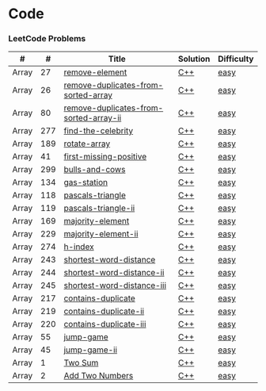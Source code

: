 Code
========

### LeetCode Problems

|#         | # | Title | Solution | Difficulty |
|----------|---| ----- | -------- | ---------- |
|Array     |27|[remove-element](https://leetcode.com/problems/remove-element/)|[C++](array/remove_element.cpp) |[easy](./array/remove_element_README.md)|
|Array     |26|[remove-duplicates-from-sorted-array](https://leetcode.com/problems/remove-duplicates-from-sorted-array/)|[C++](array/Remove%20Duplicates%20from%20Sorted%20Array.cpp) |[easy](./array/remove_element_README.md)|
|Array     |80|[remove-duplicates-from-sorted-array-ii](https://leetcode.com/problems/remove-duplicates-from-sorted-array-ii/)|[C++](array/Remove_element_II.cpp) |[easy](./array/remove_element_README.md)|
|Array     |277|[find-the-celebrity](https://leetcode.com/problems/find-the-celebrity/)|[C++](array/Find_the_celebrity.cpp) |[easy](./array/remove_element_README.md)|
|Array     |189|[rotate-array](https://leetcode.com/problems/rotate-array/)|[C++](array/Rotate%20Array.cpp) |[easy](./array/remove_element_README.md)|
|Array     |41|[first-missing-positive](https://leetcode.com/problems/first-missing-positive/)|[C++](array/First-Missing-Positive.cpp) |[easy](./array/remove_element_README.md)|
|Array     |299|[bulls-and-cows](https://leetcode.com/problems/bulls-and-cows/)|[C++](array/Bulls-And-Cows.cpp) |[easy](./array/remove_element_README.md)|
|Array     |134|[gas-station](https://leetcode.com/problems/gas-station/)|[C++](greedy/Gas%20Station.cpp) |[easy](./array/remove_element_README.md)|
|Array     |118|[pascals-triangle](https://leetcode.com/problems/pascals-triangle/)|[C++](array/Pascal's%20Triangle.cpp) |[easy](./array/remove_element_README.md)|
|Array     |119|[pascals-triangle-ii](https://leetcode.com/problems/pascals-triangle-ii/)|[C++](array/Pascal's%20Triangle%20II.cpp) |[easy](./array/remove_element_README.md)|
|Array     |169|[majority-element](https://leetcode.com/problems/majority-element/)|[C++](array/Majority-Element.cpp) |[easy](./array/remove_element_README.md)|
|Array     |229|[majority-element-ii](https://leetcode.com/problems/majority-element-ii/)|[C++](array/Majority-Element-ii.cpp) |[easy](./array/remove_element_README.md)|
|Array     |274|[h-index](https://leetcode.com/problems/h-index/)|[C++](sort/H-Index.cpp) |[easy](./array/remove_element_README.md)|
|Array     |243|[shortest-word-distance](https://leetcode.com/problems/shortest-word-distance/)|[C++](./array/Shortest-Word-Distance.cpp) |[easy](./array/remove_element_README.md)|
|Array     |244|[shortest-word-distance-ii](https://leetcode.com/problems/shortest-word-distance-ii/)|[C++](./array/Shortest-Word-Distance-ii.cpp) |[easy](./array/remove_element_README.md)|
|Array     |245|[shortest-word-distance-iii](https://leetcode.com/problems/shortest-word-distance-iii/)|[C++](./array/Shortest-Word-Distance-iii.cpp) |[easy](./array/remove_element_README.md)|
|Array     |217|[contains-duplicate](https://leetcode.com/problems/contains-duplicate/)|[C++](./array/Contains-Duplicate.cpp) |[easy](./array/remove_element_README.md)|
|Array     |219|[contains-duplicate-ii](https://leetcode.com/problems/contains-duplicate-ii/)|[C++](./array/Contains-Duplicate-ii.cpp) |[easy](./array/remove_element_README.md)|
|Array     |220|[contains-duplicate-iii](https://leetcode.com/problems/contains-duplicate-iii/)|[C++](./array/Contains-Duplicate-iii.cpp) |[easy](./array/remove_element_README.md)|
|Array     |55|[jump-game](https://leetcode.com/problems/jump-game/)|[C++](./greedy/Jump%20Game.cpp) |[easy](./array/remove_element_README.md)|
|Array     |45|[jump-game-ii](https://leetcode.com/problems/jump-game-ii/)|[C++](./greedy/Jump%20Game%20II.cpp) |[easy](./array/remove_element_README.md)|
|Array     |1|[Two Sum](https://leetcode.com/problems/two-sum/)|[C++](./hash%20table/Two%20Sum.cpp) |[easy](./hash%20table/1_two_sum_README.md)|
|Array     |2|[Add Two Numbers](https://leetcode.com/problems/add-two-numbers/)|[C++](./linked%20list/Add%20Two%20Numbers.cpp) |[easy](./hash%20table/1_two_sum_README.md)|
